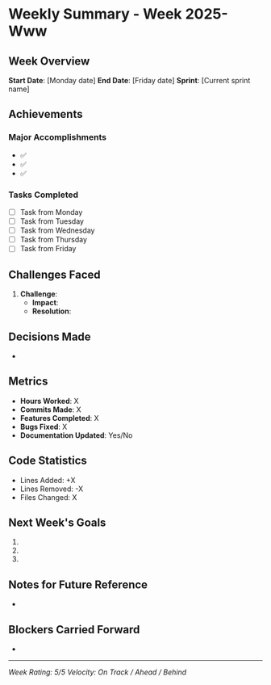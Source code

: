 # Weekly Summary - Week 2025-Www

## Week Overview
**Start Date**: [Monday date]
**End Date**: [Friday date]
**Sprint**: [Current sprint name]

## Achievements
### Major Accomplishments
- ✅ 
- ✅ 
- ✅ 

### Tasks Completed
- [ ] Task from Monday
- [ ] Task from Tuesday
- [ ] Task from Wednesday
- [ ] Task from Thursday
- [ ] Task from Friday

## Challenges Faced
1. **Challenge**: 
   - **Impact**: 
   - **Resolution**: 

## Decisions Made
- 

## Metrics
- **Hours Worked**: X
- **Commits Made**: X
- **Features Completed**: X
- **Bugs Fixed**: X
- **Documentation Updated**: Yes/No

## Code Statistics
- Lines Added: +X
- Lines Removed: -X
- Files Changed: X

## Next Week's Goals
1. 
2. 
3. 

## Notes for Future Reference
- 

## Blockers Carried Forward
- 

---
*Week Rating: 5/5*
*Velocity: On Track / Ahead / Behind*
